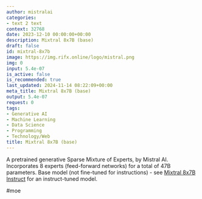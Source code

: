 ```yaml
---
author: mistralai
categories:
- text 2 text
context: 32768
date: 2023-12-10 00:00:00+00:00
description: Mixtral 8x7B (base)
draft: false
id: mixtral-8x7b
image: https://img.rifx.online/logo/mistral.png
img: 0
input: 5.4e-07
is_active: false
is_recommended: true
last_updated: 2024-11-14 08:22:09+00:00
meta_title: Mixtral 8x7B (base)
output: 5.4e-07
request: 0
tags:
- Generative AI
- Machine Learning
- Data Science
- Programming
- Technology/Web
title: Mixtral 8x7B (base)
---
```
















A pretrained generative Sparse Mixture of Experts, by Mistral AI. Incorporates 8 experts (feed-forward networks) for a total of 47B parameters. Base model (not fine-tuned for instructions) - see [Mixtral 8x7B Instruct](/mistralai/mixtral-8x7b-instruct) for an instruct-tuned model.

#moe

